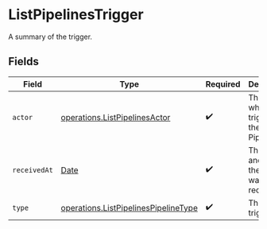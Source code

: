 # ListPipelinesTrigger

A summary of the trigger.


## Fields

| Field                                                                                               | Type                                                                                                | Required                                                                                            | Description                                                                                         |
| --------------------------------------------------------------------------------------------------- | --------------------------------------------------------------------------------------------------- | --------------------------------------------------------------------------------------------------- | --------------------------------------------------------------------------------------------------- |
| `actor`                                                                                             | [operations.ListPipelinesActor](../../../sdk/models/operations/listpipelinesactor.md)               | :heavy_check_mark:                                                                                  | The user who triggered the Pipeline.                                                                |
| `receivedAt`                                                                                        | [Date](https://developer.mozilla.org/en-US/docs/Web/JavaScript/Reference/Global_Objects/Date)       | :heavy_check_mark:                                                                                  | The date and time the trigger was received.                                                         |
| `type`                                                                                              | [operations.ListPipelinesPipelineType](../../../sdk/models/operations/listpipelinespipelinetype.md) | :heavy_check_mark:                                                                                  | The type of trigger.                                                                                |